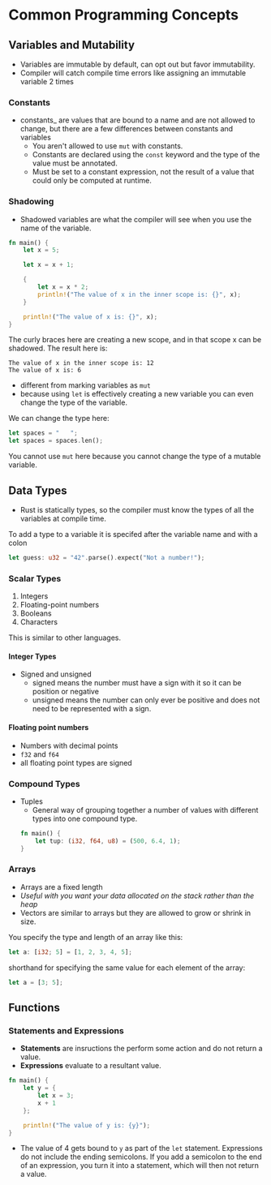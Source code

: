 # Common Programming Concepts

## Variables and Mutability

- Variables are immutable by default, can opt out but favor immutability.
- Compiler will catch compile time errors like assigning an immutable variable 2 times

### Constants

- constants_ are values that are bound to a name and are not allowed to change, but there are a few differences
  between constants and variables
  - You aren't allowed to use `mut` with constants.
  - Constants are declared using the `const` keyword and the type of the value must be annotated.
  - Must be set to a constant expression, not the result of a value that could only be computed at runtime.

### Shadowing

- Shadowed variables are what the compiler will see when you use the name of the variable.

```rust 
fn main() {
    let x = 5;

    let x = x + 1;

    {
        let x = x * 2;
        println!("The value of x in the inner scope is: {}", x);
    }

    println!("The value of x is: {}", x);
}
```

The curly braces here are creating a new scope, and in that scope x can be shadowed. The result here is:

```
The value of x in the inner scope is: 12
The value of x is: 6
```

- different from marking variables as `mut`
- because using `let` is effectively creating a new variable you can even change the type of the variable.

We can change the type here: 
```rust
let spaces = "   ";
let spaces = spaces.len();
```

You cannot use `mut` here because you cannot change the type of a mutable variable.


## Data Types

- Rust is statically types, so the compiler must know the types of all the variables at compile time.
 
To add a type to a variable it is specifed after the variable name and with a colon

```rust 
let guess: u32 = "42".parse().expect("Not a number!");
```

### Scalar Types 

1. Integers 
2. Floating-point numbers
3. Booleans
4. Characters

This is similar to other languages.
 
#### Integer Types  

- Signed and unsigned
    - signed means the number must have a sign with it so it can be position or negative
    - unsigned means the number can only ever be positive and does not need to be represented with a sign.

#### Floating point numbers 

- Numbers with decimal points
- `f32` and `f64`
- all floating point types are signed

### Compound Types
 
- Tuples
    - General way of grouping together a number of values with different types into one compound type.
    ```rust 
    fn main() {
        let tup: (i32, f64, u8) = (500, 6.4, 1);
    }
    ```
     
### Arrays

- Arrays are a fixed length
- *Useful with you want your data allocated on the stack rather than the heap*
- Vectors are similar to arrays but they are allowed to grow or shrink in size.

You specify the type and length of an array like this:

```rust 
let a: [i32; 5] = [1, 2, 3, 4, 5]; 
```

shorthand for specifying the same value for each element of the array:

```rust
let a = [3; 5];
```

## Functions

### Statements and Expressions

- **Statements** are insructions the perform some action and do not return a value.
- **Expressions** evaluate to a resultant value.

```rust
fn main() {
    let y = {
        let x = 3;
        x + 1
    };

    println!("The value of y is: {y}");
}
```
 
- The value of 4 gets bound to `y` as part of the `let` statement. Expressions do not include the ending semicolons. If you add a semicolon to the end of an expression, you turn it into a statement, which will then not return a value.

